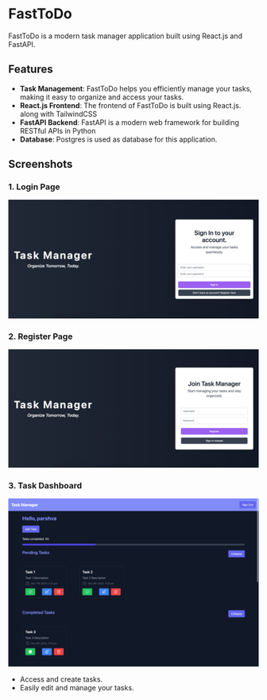 # FastToDo
FastToDo is a modern task manager application built using React.js and FastAPI.

## Features

- **Task Management**: FastToDo helps you efficiently manage your tasks, making it easy to organize and access your tasks.
- **React.js Frontend**: The frontend of FastToDo is built using React.js. along with TailwindCSS
- **FastAPI Backend**: FastAPI is a modern web framework for building RESTful APIs in Python
- **Database**: Postgres is used as database for this application. 

## Screenshots

### 1. Login Page
![Login Page](screenshots/login.png)

### 2. Register Page
![Register Page](screenshots/register.png)

### 3. Task Dashboard
![Task Dashboard](screenshots/dashboard.png)
- Access and create tasks.
- Easily edit and manage your tasks.